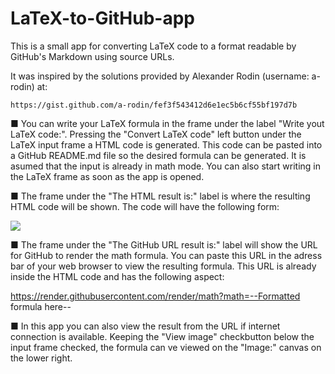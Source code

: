 # LaTeX-to-GitHub-app

This is a small app for converting LaTeX code to a format readable by GitHub's Markdown using source URLs.

It was inspired by the solutions provided by Alexander Rodin (username: a-rodin) at:

	https://gist.github.com/a-rodin/fef3f543412d6e1ec5b6cf55bf197d7b

■ You can write your LaTeX formula in the frame under the label "Write yout LaTeX code:". Pressing the "Convert LaTeX code" left button under the LaTeX input frame a HTML code is generated. This code can be pasted into a GitHub README.md file so the desired formula can be generated. 
It is asumed that the input is already in math mode. You can also start writing in the LaTeX frame as soon as the app is opened.

■ The frame under the "The HTML result is:" label is where the resulting HTML code will be shown. The code will have the following form:

<img src="https://render.githubusercontent.com/render/math?math=--Formatted formula here--">

■ The frame under the "The GitHub URL result is:" label will show the URL for GitHub to render the math formula. You can paste this URL in the adress bar of your web browser to view the resulting formula. This URL is already inside the HTML code and has the following aspect:

https://render.githubusercontent.com/render/math?math=--Formatted formula here--

■ In this app you can also view the result from the URL if internet connection is available. Keeping the "View image" checkbutton below the input frame checked, the formula can ve viewed on the "Image:" canvas on the lower right.
